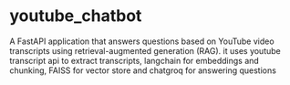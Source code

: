 # youtube_chatbot
A FastAPI application that answers questions based on YouTube video transcripts using retrieval-augmented generation (RAG).
it uses youtube transcript api to extract transcripts, langchain for embeddings and chunking, FAISS for vector store and chatgroq for answering questions 
